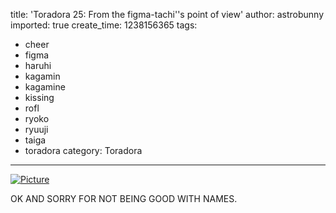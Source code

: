 title: 'Toradora 25: From the figma-tachi''s point of view'
author: astrobunny
imported: true
create_time: 1238156365
tags:
- cheer
- figma
- haruhi
- kagamin
- kagamine
- kissing
- rofl
- ryoko
- ryuuji
- taiga
- toradora
category: Toradora
---
 [![](wp-uploads/2009/03/wpid-kissing.jpg "Picture")](/images/wp-uploads/2009/03/wpid-kissing.jpg)  
<!--more-->  
OK AND SORRY FOR NOT BEING GOOD WITH NAMES.